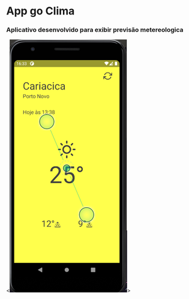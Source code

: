 # App go Clima
### Aplicativo desenvolvido para exibir previsão metereologica

<![alt](assets/tela1.png)>